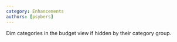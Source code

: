 ```yaml
---
category: Enhancements
authors: [psybers]
---
```


Dim categories in the budget view if hidden by their category group.
